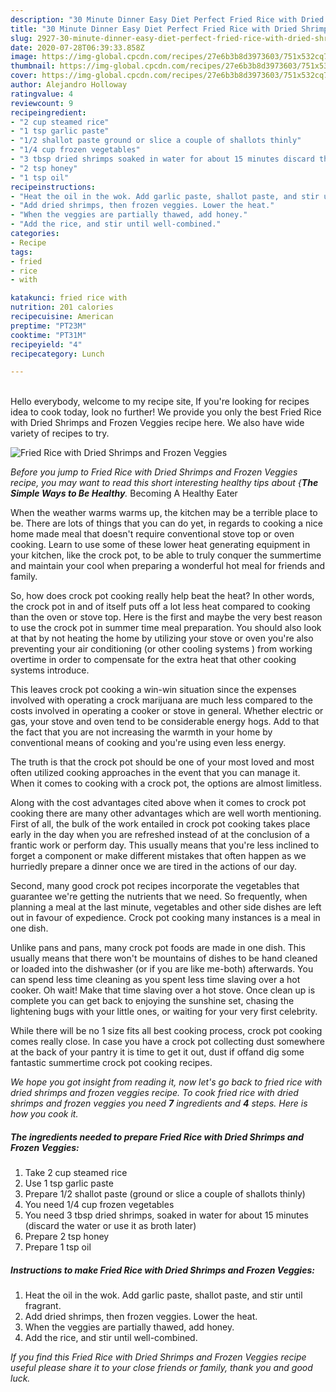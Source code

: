 ```yaml
---
description: "30 Minute Dinner Easy Diet Perfect Fried Rice with Dried Shrimps and Frozen Veggies"
title: "30 Minute Dinner Easy Diet Perfect Fried Rice with Dried Shrimps and Frozen Veggies"
slug: 2927-30-minute-dinner-easy-diet-perfect-fried-rice-with-dried-shrimps-and-frozen-veggies
date: 2020-07-28T06:39:33.858Z
image: https://img-global.cpcdn.com/recipes/27e6b3b8d3973603/751x532cq70/fried-rice-with-dried-shrimps-and-frozen-veggies-recipe-main-photo.jpg
thumbnail: https://img-global.cpcdn.com/recipes/27e6b3b8d3973603/751x532cq70/fried-rice-with-dried-shrimps-and-frozen-veggies-recipe-main-photo.jpg
cover: https://img-global.cpcdn.com/recipes/27e6b3b8d3973603/751x532cq70/fried-rice-with-dried-shrimps-and-frozen-veggies-recipe-main-photo.jpg
author: Alejandro Holloway
ratingvalue: 4
reviewcount: 9
recipeingredient:
- "2 cup steamed rice"
- "1 tsp garlic paste"
- "1/2 shallot paste ground or slice a couple of shallots thinly"
- "1/4 cup frozen vegetables"
- "3 tbsp dried shrimps soaked in water for about 15 minutes discard the water or use it as broth later"
- "2 tsp honey"
- "1 tsp oil"
recipeinstructions:
- "Heat the oil in the wok. Add garlic paste, shallot paste, and stir until fragrant."
- "Add dried shrimps, then frozen veggies. Lower the heat."
- "When the veggies are partially thawed, add honey."
- "Add the rice, and stir until well-combined."
categories:
- Recipe
tags:
- fried
- rice
- with

katakunci: fried rice with 
nutrition: 201 calories
recipecuisine: American
preptime: "PT23M"
cooktime: "PT31M"
recipeyield: "4"
recipecategory: Lunch

---
```

<br>
Hello everybody, welcome to my recipe site, If you're looking for recipes idea to cook today, look no further! We provide you only the best Fried Rice with Dried Shrimps and Frozen Veggies recipe here. We also have wide variety of recipes to try.
<br>


![Fried Rice with Dried Shrimps and Frozen Veggies](https://img-global.cpcdn.com/recipes/27e6b3b8d3973603/751x532cq70/fried-rice-with-dried-shrimps-and-frozen-veggies-recipe-main-photo.jpg)

<i>Before you jump to Fried Rice with Dried Shrimps and Frozen Veggies recipe, you may want to read this short interesting healthy tips about {<strong>The Simple Ways to Be Healthy</strong>.</i>
Becoming A Healthy Eater


When the weather warms warms up, the kitchen may be a terrible place to be. There are lots of things that you can do yet, in regards to cooking a nice home made meal that doesn't require conventional stove top or oven cooking. Learn to use some of these lower heat generating equipment in your kitchen, like the crock pot, to be able to truly conquer the summertime and maintain your cool when preparing a wonderful hot meal for friends and family.

So, how does crock pot cooking really help beat the heat? In other words, the crock pot in and of itself puts off a lot less heat compared to cooking than the oven or stove top. Here is the first and maybe the very best reason to use the crock pot in summer time meal preparation. You should also look at that by not heating the home by utilizing your stove or oven you're also preventing your air conditioning (or other cooling systems ) from working overtime in order to compensate for the extra heat that other cooking systems introduce.

This leaves crock pot cooking a win-win situation since the expenses involved with operating a crock marijuana are much less compared to the costs involved in operating a cooker or stove in general. Whether electric or gas, your stove and oven tend to be considerable energy hogs. Add to that the fact that you are not increasing the warmth in your home by conventional means of cooking and you're using even less energy.

 The truth is that the crock pot should be one of your most loved and most often utilized cooking approaches in the event that you can manage it. When it comes to cooking with a crock pot, the options are almost limitless.  



Along with the cost advantages cited above when it comes to crock pot cooking there are many other advantages which are well worth mentioning. First of all, the bulk of the work entailed in crock pot cooking takes place early in the day when you are refreshed instead of at the conclusion of a frantic work or perform day. This usually means that you're less inclined to forget a component or make different mistakes that often happen as we hurriedly prepare a dinner once we are tired in the actions of our day.

Second, many good crock pot recipes incorporate the vegetables that guarantee we're getting the nutrients that we need. So frequently, when planning a meal at the last minute, vegetables and other side dishes are left out in favour of expedience. Crock pot cooking many instances is a meal in one dish.

 Unlike pans and pans, many crock pot foods are made in one dish. This usually means that there won't be mountains of dishes to be hand cleaned or loaded into the dishwasher (or if you are like me-both) afterwards. You can spend less time cleaning as you spent less time slaving over a hot cooker. Oh wait! Make that time slaving over a hot stove. Once clean up is complete you can get back to enjoying the sunshine set, chasing the lightening bugs with your little ones, or waiting for your very first celebrity.

While there will be no 1 size fits all best cooking process, crock pot cooking comes really close. In case you have a crock pot collecting dust somewhere at the back of your pantry it is time to get it out, dust if offand dig some fantastic summertime crock pot cooking recipes.


<i>We hope you got insight from reading it, now let's go back to fried rice with dried shrimps and frozen veggies recipe. To cook fried rice with dried shrimps and frozen veggies you need <strong>7</strong> ingredients and <strong>4</strong> steps. Here is how you cook it.
</i>

##### The ingredients needed to prepare Fried Rice with Dried Shrimps and Frozen Veggies:

1. Take 2 cup steamed rice
1. Use 1 tsp garlic paste
1. Prepare 1/2 shallot paste (ground or slice a couple of shallots thinly)
1. You need 1/4 cup frozen vegetables
1. You need 3 tbsp dried shrimps, soaked in water for about 15 minutes (discard the water or use it as broth later)
1. Prepare 2 tsp honey
1. Prepare 1 tsp oil


##### Instructions to make Fried Rice with Dried Shrimps and Frozen Veggies:

1. Heat the oil in the wok. Add garlic paste, shallot paste, and stir until fragrant.
1. Add dried shrimps, then frozen veggies. Lower the heat.
1. When the veggies are partially thawed, add honey.
1. Add the rice, and stir until well-combined.




<i>If you find this Fried Rice with Dried Shrimps and Frozen Veggies recipe useful please share it to your close friends or family, thank you and good luck.</i>
